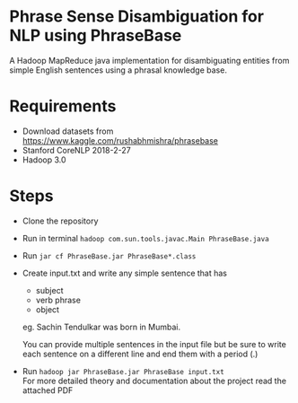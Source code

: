# Phrase Sense Disambiguation for NLP using PhraseBase
A Hadoop MapReduce java implementation for disambiguating entities from simple English sentences using a phrasal knowledge base.


# Requirements
- Download datasets from https://www.kaggle.com/rushabhmishra/phrasebase
- Stanford CoreNLP 2018-2-27
- Hadoop 3.0

# Steps
- Clone the repository
- Run in terminal
  ``` hadoop com.sun.tools.javac.Main PhraseBase.java ```
- Run
  ``` jar cf PhraseBase.jar PhraseBase*.class ```
- Create input.txt and write any simple sentence that has
  - subject
  - verb phrase 
  - object
 
   eg. Sachin Tendulkar was born in Mumbai.

   You can provide multiple sentences in the input file but be sure to write each sentence on a different line 
   and end them with a period (.)
- Run
  ``` hadoop jar PhraseBase.jar PhraseBase input.txt ```  
For more detailed theory and documentation about the project read the attached PDF
